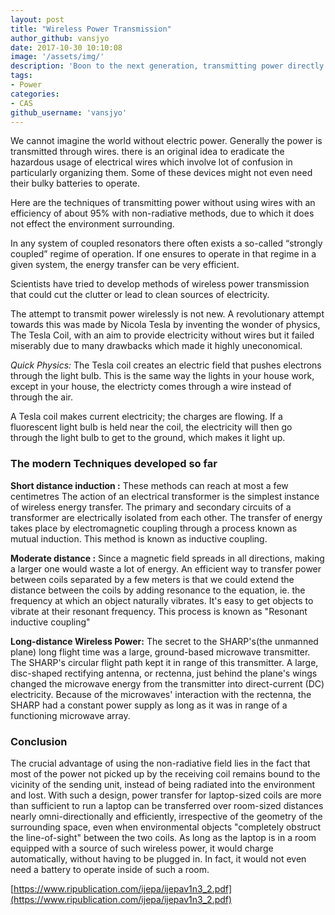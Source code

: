 ```yaml
---
layout: post
title: "Wireless Power Transmission"
author_github: vansjyo
date: 2017-10-30 10:10:08
image: '/assets/img/'
description: 'Boon to the next generation, transmitting power directly without radioactive methods.'
tags:
- Power
categories:
- CAS
github_username: 'vansjyo'
---
```


We cannot imagine the world without electric power. Generally the power is transmitted through wires. there is an original idea to eradicate the hazardous usage of electrical wires which involve lot of confusion in particularly organizing them. Some of these devices might not even need their bulky batteries to operate.

Here are the techniques of transmitting power without using wires with an efficiency of about 95% with non-radiative methods, due to which it does not effect the environment surrounding.

In any system of coupled resonators there often exists a so-called “strongly coupled” regime of operation. If one ensures to operate in that regime in a given system, the energy transfer can be very efficient. 

Scientists have tried to develop methods of wireless power transmission that could cut the clutter or lead to clean sources of electricity. 

The attempt to transmit power wirelessly is not new. A revolutionary attempt towards this was made by Nicola Tesla by inventing the wonder of physics, The Tesla Coil, with an aim to provide electricity without wires but it failed miserably due to many drawbacks which made it highly uneconomical.

*Quick Physics:* The Tesla coil creates an electric field that pushes electrons through the light bulb. This is the same way the lights in your house work, except in your house, the electricty comes through a wire instead of through the air.

A Tesla coil makes current electricity; the charges are flowing.  If a fluorescent light bulb is held near the coil, the electricity will then go through the light bulb to get to the ground, which makes it light up. 

### The modern Techniques developed so far

**Short distance induction :**
These methods can reach at most a few centimetres The action of an electrical transformer is the simplest instance of wireless energy transfer. The primary and secondary circuits of a transformer are electrically isolated from each other. The transfer of energy takes place by electromagnetic coupling through a process known as mutual induction. This method is known as inductive coupling.

**Moderate distance :**
Since a magnetic field spreads in all directions, making a larger one would waste a lot of energy. An efficient way to transfer power between coils separated by a few meters is that we could extend the distance between the coils by adding resonance to the equation, ie. the frequency at which an object  naturally vibrates. It's easy to get objects to vibrate at their resonant frequency. This process is known as "Resonant inductive coupling" 

**Long-distance Wireless Power:**
The secret to the SHARP's(the unmanned plane)  long flight time was a large, ground-based microwave transmitter. The SHARP's circular flight path kept it in range of this transmitter. A large, disc-shaped rectifying antenna, or rectenna, just behind the plane's wings changed the microwave energy from the transmitter into direct-current (DC) electricity. Because of the microwaves' interaction with the rectenna, the SHARP had a constant power supply as long as it was in range of a functioning microwave array. 

### Conclusion
The crucial advantage of using the non-radiative field lies in the fact that most of the power not picked up by the receiving coil remains bound to the vicinity of the sending unit, instead of being radiated into the environment and lost. With such a design, power transfer for laptop-sized coils are more than sufficient to run a laptop can be transferred over room-sized distances nearly omni-directionally and efficiently, irrespective of the geometry of the surrounding space, even when environmental objects "completely obstruct the line-of-sight" between the two coils. As long as the laptop is in a room equipped with a source of such wireless power, it would charge automatically, without having to be plugged in. In fact, it would not even need a battery to operate inside of such a room.

[https://www.ripublication.com/ijepa/ijepav1n3_2.pdf](https://www.ripublication.com/ijepa/ijepav1n3_2.pdf)